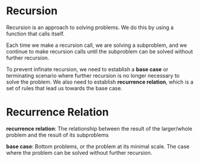 # Recursion
Recursion is an approach to solving problems. We do this by using a function that calls itself. 

Each time we make a recursion call, we are solving a subproblem, and we continue to make recursion calls until the subproblem can be solved without further recursion.

To prevent infinate recursion, we need to establish a **base case** or terminating  scenario where further recursion is no longer necessary to solve the problem. We also need to establish **recurrence relation**, which is a set of rules that lead us towards the base case.

# Recurrence Relation
**recurrence relation**: The relationship between the result of the larger/whole problem and the result of its subproblems

**base case**: Bottom problems, or the problem at its minimal scale. The case where the problem can be solved without further recursion.